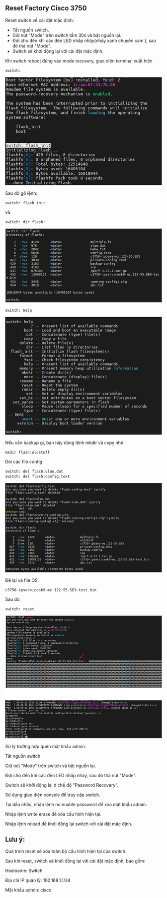 ## Reset Factory Cisco 3750

  Reset switch về cài đặt mặc định:

  + Tắt nguồn switch.
  + Giữ nút "Mode" trên switch tầm 30s và bật nguồn lại.
  + Đợi cho đến khi các đèn LED nhấp nháy(nháy xanh chuyển cam ), sau đó thả nút "Mode".
  + Switch sẽ khởi động lại với cài đặt mặc định.

  Khi switch reboot đúng vào mode recovery, giao diện terminal xuất hiện 
    
    switch:

  <img src="Basicnetworkimages/40.png">

  Sau đó gõ lệnh:

    switch: flash_init

  và
 
    switch: dir flash:

  <img src="Basicnetworkimages/41.png">

    switch: help

  <img src="Basicnetworkimages/42.png">

  Nếu cần backup gì, bạn hãy dùng lệnh mkdir và copy nhé

    mkdir flash:oldstuff

  Del các file config:

    switch: del flash:vlan.dat
    switch: del flash:config.text

  <img src="Basicnetworkimages/43.png">

  Để lại và file OS

    c3750-ipservicesk9-mz.122-55.SE9-test.bin

  Sau đó:

    switch: reset

  <img src="Basicnetworkimages/44.png">

  Xử lý trường hợp quên mật khẩu admin:

  Tắt nguồn switch.

  Giữ nút "Mode" trên switch và bật nguồn lại.

  Đợi cho đến khi các đèn LED nhấp nháy, sau đó thả nút "Mode".

  Switch sẽ khởi động lại ở chế độ "Password Recovery".

  Sử dụng giao diện console để truy cập switch.

  Tại dấu nhắc, nhập lệnh no enable password để xóa mật khẩu admin.

  Nhập lệnh write erase để xóa cấu hình hiện tại.

  Nhập lệnh reload để khởi động lại switch với cài đặt mặc định.

## Lưu ý:

  Quá trình reset sẽ xóa toàn bộ cấu hình hiện tại của switch.

  Sau khi reset, switch sẽ khởi động lại với cài đặt mặc định, bao gồm:

  Hostname: Switch

  Địa chỉ IP quản lý: 192.168.1.1/24

  Mật khẩu admin: cisco